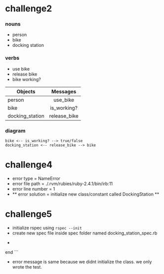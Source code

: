 # challenge2 #

### nouns
- person
- bike
- docking station

### verbs
- use bike
- release bike
- bike working?


| Objects        | Messages        |
| -------------- |:---------------:|
| person         | use_bike        |
| bike           | is_working?     |   
| docking_station| release_bike    |   


### diagram

```
bike <-- is_working? --> true/false
docking_station <-- release_bike --> bike
```


# challenge4 #
- error type = NameError
- error file path = ./.rvm/rubies/ruby-2.4.1/bin/irb:11
- error line number = 1
- ** error solution = initialize new class/constant called DockingStation **

# challenge5 #
- initialize rspec using ```rspec --init```
- create new spec file inside spec folder named docking_station_spec.rb
- ```describe DockingStation do
end ```
- error message is same because we didnt initialize the class. we only wrote the test.
